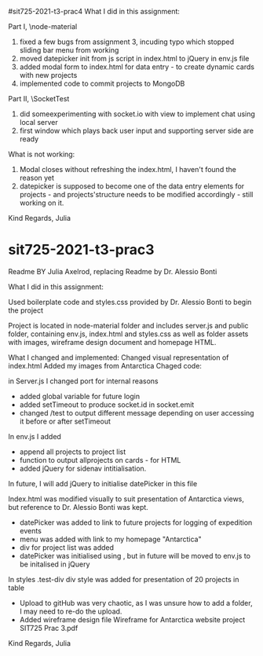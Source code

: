 #sit725-2021-t3-prac4
What I did in this assignment:

Part I, \node-material

1. fixed a few bugs from assignment 3, incuding typo which stopped sliding bar menu from working
2. moved datepicker init from js script in index.html to jQuery in env.js file
3. added modal form to index.html for data entry - to create dynamic cards with new projects
4. implemented code to commit projects to MongoDB

Part II, \SocketTest

1. did someexperimenting with socket.io with view to implement chat using local server
2. first window which plays back user input and supporting server side are ready

What is not working:

1. Modal closes without refreshing the index.html, I haven't found the reason yet
2. datepicker is supposed to become one of the data entry elements for projects - and projects'structure needs to be modified accordingly - still working on it.

Kind Regards,
Julia

# sit725-2021-t3-prac3

Readme BY Julia Axelrod, replacing Readme by Dr. Alessio Bonti

What I did in this assignment:

Used boilerplate code and styles.css provided by Dr. Alessio Bonti to begin the project

Project is located in node-material folder and includes
server.js and public folder, containing env.js, index.html and styles.css as well as folder assets with images, wireframe design document and homepage HTML.

What I changed and implemented:
Changed visual representation of index.html
Added my images from Antarctica
Chaged code:

in Server.js I changed port for internal reasons

- added global variable for future login
- added setTimeout to produce socket.id in socket.emit
- changed /test to output different message depending on user accessing it before or after setTimeout

In env.js I added

- append all projects to project list
- function to output allprojects on cards - for HTML
- added jQuery for sidenav intitialisation.

In future, I will add jQuery to initialise datePicker in this file

Index.html was modified visually to suit presentation of Antarctica views, but reference to Dr. Alessio Bonti was kept.

- datePicker was added to link to future projects for logging of expedition events
- menu was added with link to my homepage "Antarctica"
- div for project list was added
- datePicker was initialised using <script></script>, but in future will be moved to env.js to be initalised in jQuery

In styles .test-div div style was added for presentation of 20 projects in table

- Upload to gitHub was very chaotic, as I was unsure how to add a folder, I may need to re-do the upload.
- Added wireframe design file Wireframe for Antarctica website project SIT725 Prac 3.pdf

Kind Regards,
Julia
